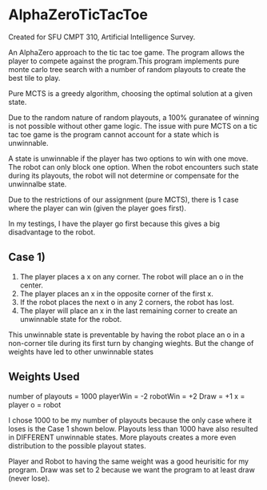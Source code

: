 # AlphaZeroTicTacToe
Created for SFU CMPT 310, Artificial Intelligence Survey. 

An AlphaZero approach to the tic tac toe game. The program allows the player to compete against the program.This program implements pure monte carlo tree search with a number of random playouts to create the best tile to play.


 Pure MCTS is a greedy algorithm, choosing the optimal solution at a given state. 

 Due to the random nature of random playouts, a 100% guranatee of winning is not possible without other game logic.
 The issue with pure MCTS on a tic tac toe game is the program cannot account for a state which is unwinnable.

 A state is unwinnable if the player has two options to win with one move. The robot can only block one option.
 When the robot encounters such state during its playouts, the robot will not determine or compensate for the unwinnalbe state.

 Due to the restrictions of our assignment (pure MCTS), there is 1 case where the player can win (given the player goes first).

 In my testings, I have the player go first because this gives a big disadvantage to the robot.
 

 ## Case 1) 
 1. The player places a x on any corner. The robot will place an o in the center.
 2. The player places an x in the opposite corner of the first x. 
 3. If the robot places the next o in any 2 corners, the robot has lost.
 4. The player will place an x in the last remaining corner to create an unwinnable state for the robot.
 
 This unwinnable state is preventable by having the robot place an o in a non-corner tile during its first turn by changing wieghts.
 But the change of weights have led to other unwinnable states

## Weights Used
 number of playouts = 1000
 playerWin = -2
 robotWin = +2
 Draw = +1
 x = player
 o = robot
 
I chose 1000 to be my number of playouts because the only case where it loses is the Case 1 shown below.
Playouts less than 1000 have also resulted in DIFFERENT unwinnable states.
More playouts creates a more even distribution to the possible playout states.

Player and Robot to having the same weight was a good heurisitic for my program. 
Draw was set to 2 because we want the program to at least draw (never lose).
